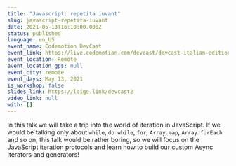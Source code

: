 ```yaml
---
title: "Javascript: repetita iuvant"
slug: javascript-repetita-iuvant
date: 2021-05-13T16:10:00.000Z
status: published
language: en_US
event_name: Codemotion DevCast
event_link: https://live.codemotion.com/devcast/devcast-italian-edition-13052021
event_location: Remote
event_location_gps: null
event_city: remote
event_days: May 13, 2021
is_workshop: false
slides_link: https://loige.link/devcast2
video_link: null
with: []
---
```


In this talk we will take a trip into the world of iteration in JavaScript. If we would be talking only about `while`, `do while`, `for`, `Array.map`, `Array.forEach` and so on, this talk would be rather boring, so we will focus on the JavaScript iteration protocols and learn how to build our custom Async Iterators and generators!
